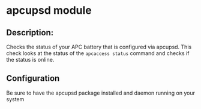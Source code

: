 # apcupsd module

## Description:

Checks the status of your APC battery that is configured via apcupsd.
This check looks at the status of the `apcaccess status` command and
checks if the status is online.

## Configuration

Be sure to have the apcupsd package installed and daemon running on your system
